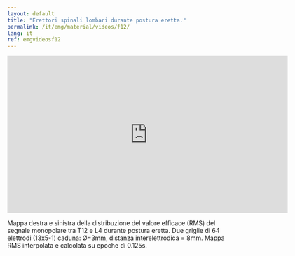 ```yaml
---
layout: default
title: "Erettori spinali lombari durante postura eretta."
permalink: /it/emg/material/videos/f12/
lang: it
ref: emgvideosf12
---
```


<iframe width="640" height="360" src="https://www.youtube.com/embed/4OcU8JNw51E?rel=0&loop=1&modestbranding=1&playlist=4OcU8JNw51E" frameborder="0" gesture="media" allow="encrypted-media" allowfullscreen></iframe>

Mappa destra e sinistra della distribuzione del valore efficace (RMS) del segnale monopolare tra T12 e L4 durante postura eretta. Due griglie di 64 elettrodi (13x5-1) caduna: Ø=3mm, distanza interelettrodica = 8mm. Mappa RMS interpolata e calcolata su epoche di 0.125s.